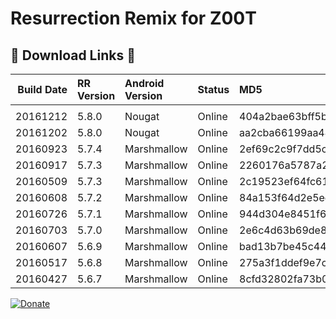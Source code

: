 # Resurrection Remix for Z00T

## &#x1F534; Download Links &#x1F534;

|Build Date|RR Version|Android Version|Status|MD5|Download Link
|----:|:-----|:-----|:-----|:-----|:-----|
| |
|20161212|5.8.0|Nougat|Online|404a2bae63bff5be67753ab1a1d7789a|[Download](https://basketbuild.com/filedl/devs?dev=Fabb2303&dl=Fabb2303/ResurrectionRemix/Z00T/ResurrectionRemix-N-v5.8.0-20161212-Z00T.zip)
|20161202|5.8.0|Nougat|Online|aa2cba66199aa44d33227b52e147e28f|[Download](https://basketbuild.com/filedl/devs?dev=Fabb2303&dl=Fabb2303/ResurrectionRemix/Z00T/ResurrectionRemix-N-v5.8.0-20161202-Z00T.zip)
|20160923|5.7.4|Marshmallow|Online|2ef69c2c9f7dd5cae7788f60908ce5af|[Download](https://basketbuild.com/filedl/devs?dev=Fabb2303&dl=Fabb2303/ResurrectionRemix/Z00T/ResurrectionRemix-M-v5.7.4-20160923-Z00T.zip)
|20160917|5.7.3|Marshmallow|Online|2260176a5787a2533ec7f6401bb02780|[Download](https://basketbuild.com/filedl/devs?dev=Fabb2303&dl=Fabb2303/ResurrectionRemix/Z00T/ResurrectionRemix-M-v5.7.3-20160917-Z00T.zip)
|20160509|5.7.3|Marshmallow|Online|2c19523ef64fc61eebc6fec2fc092029|[Download](https://basketbuild.com/filedl/devs?dev=Fabb2303&dl=Fabb2303/ResurrectionRemix/Z00T/ResurrectionRemix-M-v5.7.3-20160905-Z00T.zip)
|20160608|5.7.2|Marshmallow|Online|84a153f64d2e5ec15024eacf23825939|[Download](https://basketbuild.com/filedl/devs?dev=Fabb2303&dl=Fabb2303/ResurrectionRemix/Z00T/ResurrectionRemix-M-v5.7.2-20160806-Z00T.zip)
|20160726|5.7.1|Marshmallow|Online|944d304e8451f68c726ca4127a2bfda3|[Download](https://basketbuild.com/filedl/devs?dev=Fabb2303&dl=Fabb2303/ResurrectionRemix/Z00T/ResurrectionRemix-M-v5.7.1-20160726-Z00T.zip)
|20160703|5.7.0|Marshmallow|Online|2e6c4d63b69de87fb60b0c537b16a2fe|[Download](https://basketbuild.com/filedl/devs?dev=Fabb2303&dl=Fabb2303/ResurrectionRemix/Z00T/ResurrectionRemix-M-v5.7.0-20160703-Z00T.zip)
|20160607|5.6.9|Marshmallow|Online|bad13b7be45c4451858eb360d8342ea0|[Download](https://basketbuild.com/filedl/devs?dev=Fabb2303&dl=Fabb2303/ResurrectionRemix/Z00T/ResurrectionRemix-M-v5.6.9-20160607-Z00T.zip)
|20160517|5.6.8|Marshmallow|Online|275a3f1ddef9e7cfc3700dd16deaa1ce|[Download](https://basketbuild.com/filedl/devs?dev=Fabb2303&dl=Fabb2303/ResurrectionRemix/Z00T/ResurrectionRemix-M-v5.6.8-20160517-Z00T.zip)
|20160427|5.6.7|Marshmallow|Online|8cfd32802fa73b0838a57d8709641aa5|[Download](https://basketbuild.com/filedl/devs?dev=Fabb2303&dl=Fabb2303/ResurrectionRemix/Z00T/ResurrectionRemix-M-v5.6.7-20160427-Z00T.zip)
[![Donate](https://img.shields.io/badge/donate-on%20paypal-009cde.svg?maxAge=86400)](https://goo.gl/DS0iqC)

